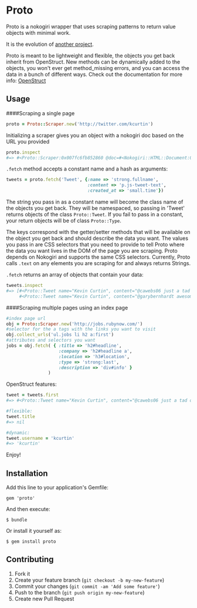 # Proto

Proto is a nokogiri wrapper that uses scraping patterns to return value objects with minimal work. 

It is the evolution of [another project](https://github.com/kcurtin/scrape_source).

Proto is meant to be lightweight and flexible, the objects you get back inherit from OpenStruct.  New methods can be dynamically added to the objects, you won't ever get method_missing errors, and you can access the data in a bunch of different ways. Check out the documentation for more info: [OpenStruct](http://www.ruby-doc.org/stdlib-1.9.3/libdoc/ostruct/rdoc/OpenStruct.html)

## Usage

####Scraping a single page

```ruby
proto = Proto::Scraper.new('http://twitter.com/kcurtin')
```

Initializing a scraper gives you an object with a nokogiri doc based on the URL you provided
```ruby
proto.inspect
#=> #<Proto::Scraper:0x007fc6fb852860 @doc=#<Nokogiri::HTML::Document:0x3fe37d0b1634...>
```

```.fetch``` method accepts a constant name and a hash as arguments:
```ruby
tweets = proto.fetch('Tweet', {:name => 'strong.fullname', 
                               :content => 'p.js-tweet-text', 
                               :created_at => 'small.time'})
```
The string you pass in as a constant name will become the class name of the objects you get back. They will be namespaced, so passing in 'Tweet' returns objects of the class ```Proto::Tweet```. If you fail to pass in a constant, your return objects will be of class ```Proto::Type```.

The keys correspond with the getter/setter methods that will be available on the object you get back and should describe the data you want. The values you pass in are CSS selectors that you need to provide to tell Proto where the data you want lives in the DOM of the page you are scraping. Proto depends on Nokogiri and supports the same CSS selectors. Currently, Proto calls ```.text``` on any elements you are scraping for and always returns Strings.

```.fetch``` returns an array of objects that contain your data:
```ruby 
tweets.inspect
#=> [#<Proto::Tweet name="Kevin Curtin", content="@cawebs06 just a tad over my head... You guys are smart :)", created_at="11h">,
     #<Proto::Tweet name="Kevin Curtin", content="@garybernhardt awesome, thanks. any plans to be in nyc soon? @FlatironSchool would love to have you stop by. we love DAS", created_at="12h">...]
```
####Scraping multiple pages using an index page

```ruby
#index page url
obj = Proto::Scraper.new('http://jobs.rubynow.com/')
#selector for the a tags with the links you want to visit
obj.collect_urls('ul.jobs li h2 a:first')
#attributes and selectors you want
jobs = obj.fetch( { :title => 'h2#headline',
                    :company => 'h2#headline a',
                    :location => 'h3#location',
                    :type => 'strong:last',
                    :description => 'div#info' }
                )
```

OpenStruct features:

```ruby
tweet = tweets.first
#=> #<Proto::Tweet name="Kevin Curtin", content="@cawebs06 just a tad over my head... You guys are smart :)", created_at="11h">

#flexible:
tweet.title
#=> nil

#dynamic:
tweet.username = 'kcurtin'
#=> 'kcurtin'
```

Enjoy!

## Installation

Add this line to your application's Gemfile:

    gem 'proto'

And then execute:

    $ bundle

Or install it yourself as:

    $ gem install proto


## Contributing

1. Fork it
2. Create your feature branch (`git checkout -b my-new-feature`)
3. Commit your changes (`git commit -am 'Add some feature'`)
4. Push to the branch (`git push origin my-new-feature`)
5. Create new Pull Request
